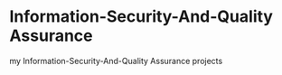 # Information-Security-And-Quality Assurance
 my Information-Security-And-Quality Assurance projects
